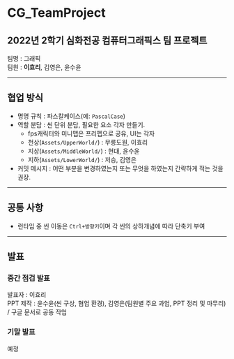 # CG_TeamProject
  
## 2022년 2학기 심화전공 컴퓨터그래픽스 팀 프로젝트  
  
팀명 : 그래픽  
팀원 : **이효리**, 김영은, 윤수윤  
  
---
  
## 협업 방식
- 명명 규칙 : 파스칼케이스(예: `PascalCase`)
- 역할 분담 : 씬 단위 분담, 필요한 요소 각자 만들기.
    - fps캐릭터와 미니맵은 프리펩으로 공유, UI는 각자
    - 천상(`Assets/UpperWorld/`) : 무릉도원, 이효리
    - 지상(`Assets/MiddleWorld/`) : 현대, 윤수윤
    - 지하(`Assets/LowerWorld/`) : 저승, 김영은
- 커밋 메시지 : 어떤 부분을 변경하였는지 또는 무엇을 하였는지 간략하게 적는 것을 권장.

---

## 공통 사항
- 런타임 중 씬 이동은 `Ctrl+방향키`이며 각 씬의 상하개념에 따라 단축키 부여

---

## 발표
### 중간 점검 발표
발표자 : 이효리  
PPT 제작 : 윤수윤(씬 구상, 협업 환경), 김영은(팀원별 주요 과업, PPT 정리 및 마무리) / 구글 문서로 공동 작업  

### 기말 발표
예정